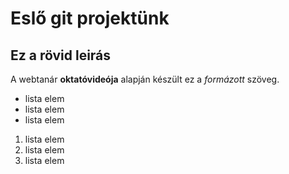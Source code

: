 # Eslő git projektünk
## Ez a rövid leirás

A webtanár **oktatóvideója** alapján készült ez a *formázott* szöveg.

- lista elem
- lista elem
- lista elem

1. lista elem
2. lista elem
3. lista elem
